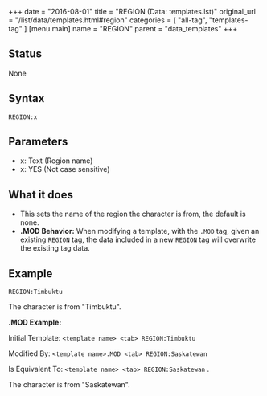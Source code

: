 +++
date = "2016-08-01"
title = "REGION (Data: templates.lst)"
original_url = "/list/data/templates.html#region"
categories = [ "all-tag", "templates-tag" ]
[menu.main]
    name = "REGION"
    parent = "data_templates"
+++

## Status

None

## Syntax

`REGION:x`

## Parameters

-   x: Text (Region name)
-   x: YES (Not case sensitive)



What it does
------------

-   This sets the name of the region the character is from, the default
    is none.
-   **.MOD Behavior:** When modifying a template, with the `.MOD` tag,
    given an existing `REGION` tag, the data included in a new `REGION`
    tag will overwrite the existing tag data.

Example
-------

`REGION:Timbuktu`

The character is from "Timbuktu".

**.MOD Example:**

Initial Template: `<template name> <tab> REGION:Timbuktu`

Modified By: `<template name>.MOD <tab> REGION:Saskatewan`

Is Equivalent To: `<template name> <tab> REGION:Saskatewan` .

The character is from "Saskatewan".

